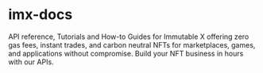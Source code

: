 # imx-docs
API reference, Tutorials and How-to Guides for Immutable X offering zero gas fees, instant trades, and carbon neutral NFTs for marketplaces, games, and applications without compromise. Build your NFT business in hours with our APIs.
